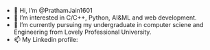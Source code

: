 - 👋 Hi, I’m @PrathamJain1601
- 👀 I’m interested in  C/C++, Python, AI&ML and web development.
- 🌱 I’m currently pursuing my undergraduate in computer sciene and Engineering from Lovely Professional University.
- 📫 My Linkedin profile:
